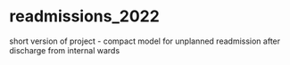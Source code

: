 # readmissions_2022
short version of project - compact model for unplanned readmission after discharge from internal wards
